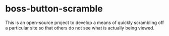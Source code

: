 # boss-button-scramble
This is an open-source project to develop a means of quickly scrambling off a particular site so that others do not see what is actually being viewed.
